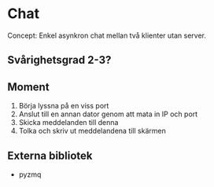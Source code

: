 # Chat

Concept: Enkel asynkron chat mellan två klienter utan server.

## Svårighetsgrad 2-3?

## Moment
1. Börja lyssna på en viss port
2. Anslut till en annan dator genom att mata in IP och port
3. Skicka meddelanden till denna
4. Tolka och skriv ut meddelandena till skärmen

## Externa bibliotek
- pyzmq